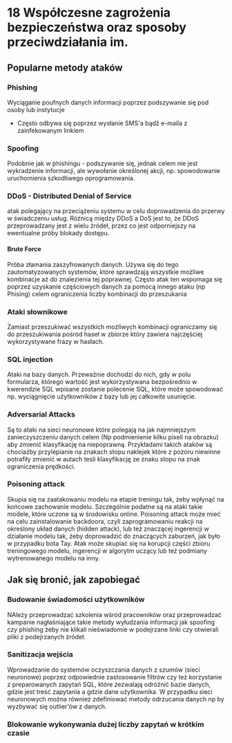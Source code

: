 # 18 Współczesne zagrożenia bezpieczeństwa oraz sposoby przeciwdziałania im.

## Popularne metody ataków

### Phishing
Wyciąganie poufnych danych informacji poprzez podszywanie się pod osoby lub instytucje
- Często odbywa się poprzez wysłanie SMS'a bądź e-maila z zainfekowanym linkiem

### Spoofing
Podobnie jak w phishingu - podszywanie się, jednak celem nie jest wykradzenie informacji, ale wywołanie określonej akcji, np. spowodowanie uruchomienia szkodliwego oprogramowania.

### DDoS - Distributed Denial of Service
atak polegający na  przeciążeniu systemu w celu doprowadzenia do przerwy w świadczeniu usług. Różnicą między DDoS a DoS jest to, że DDoS przeprowadzany jest z wielu źródeł, przez co jest odporniejszy na ewentualne próby blokady dostępu.

#### Brute Force
Próba złamania zaszyfrowanych danych. Używa się do tego zautomatyzowanych systemów, które sprawdzają wszystkie możliwe kombinacje aż do znalezienia tej poprawnej. Często atak ten wspomaga się poprzez uzyskanie częściowych danych za pomocą innego ataku (np Phising) celem ograniczenia liczby kombinacji do przeszukania

### Ataki słownikowe
Zamiast przeszukiwać wszystkich możliwych kombinacji ograniczamy się do przeszukiwania pośród haseł w zbiorze który zawiera najczęściej wykorzystywane frazy w hasłach.

### SQL injection
Ataki na bazy danych. Przeważnie dochodzi do nich, gdy w polu formularza, którego wartość jest wykorzystywana bezpośrednio w kwerendzie SQL wpisane zostanie polecenie SQL, które może spowodować np. wyciągnięcie użytkowników z bazy lub jej całkowite usunięcie.

### Adversarial Attacks 

Są to ataki na sieci neuronowe które polegają na jak najmniejszym zanieczyszczeniu danych celem (Np podmienienie kilku pixeli na obrazku) aby zmienić klasyfikację na niepoprawną. Przykładami takich ataków są chociażby przylepianie na znakach stopu naklejek które z pozoru niewinne potrafiły zmienić w autach tesli klasyfikację ze znaku stopu na znak ograniczenia prędkości.  

### Poisoning attack 

Skupia się na zaatakowaniu modelu na etapie treningu tak, żeby wpłynąć na końcowe zachowanie modelu. Szczególnie podatne są na ataki takie modele, które uczone są w środowisku online. Poisoning attack może mieć na celu zainstalowanie backdoora, czyli zaprogramowaniu reakcji na określony układ danych (hidden attack), lub też znaczącej ingerencji w działanie modelu tak, żeby doprowadzić do znaczących zaburzeń, jak było w przypadku bota Tay. Atak może skupiać się na korupcji części zbioru treningowego modelu, ingerencji w algorytm uczący lub też podmiany wytrenowanego modelu na inny.


## Jak się bronić, jak zapobiegać

### Budowanie świadomości użytkowników

NAleży przeprowadzać szkolenia wśród pracowników oraz przeprowadzać kampanie nagłaśniające takie metody wyłudzania informacji jak spoofing czy phishing żeby nie klikali nieświadomie w podejrzane linki czy otwierali pliki z podejrzanych źródeł.

### Sanitizacja wejścia

Wprowadzanie do systemów oczyszczania danych z szumów (sieci neuronowe) poprzez odpowiednie zastosowanie filtrów czy też korzystanie z preparowanych zapytań SQL, które zezwalają odróżnić bazie danych, gdzie jest treść zapytania a gdzie dane użytkownika. W przypadku sieci neuronowych można również zdefiniować metody odrzucania danych np by wyzbywać się outlier'ów z danych. 

### Blokowanie wykonywania dużej liczby zapytań w krótkim czasie
